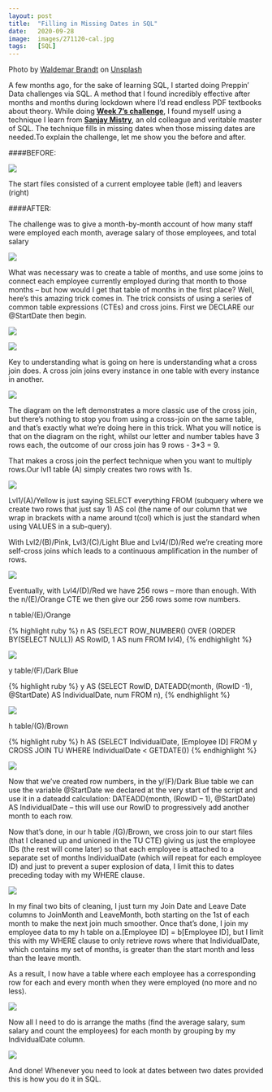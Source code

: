 ```yaml
---
layout: post
title:  "Filling in Missing Dates in SQL"
date:   2020-09-28
image:  images/271120-cal.jpg
tags:   [SQL]
---
```


<span>Photo by <a href="https://unsplash.com/@waldemarbrandt67w?utm_source=unsplash&amp;utm_medium=referral&amp;utm_content=creditCopyText">Waldemar Brandt</a> on <a href="https://unsplash.com/s/photos/calendar?utm_source=unsplash&amp;utm_medium=referral&amp;utm_content=creditCopyText">Unsplash</a></span>

A few months ago, for the sake of learning SQL, I started doing Preppin’ Data challenges via SQL. A method that I found incredibly effective after months and months during lockdown where I’d read endless PDF textbooks about theory. 
While doing [**Week 7’s challenge**][pd-w7], I found myself using a technique I learn from [**Sanjay Mistry**][sanj], an old colleague and veritable master of SQL. The technique fills in missing dates when those missing dates are needed.To explain the challenge, let me show you the before and after. 

####BEFORE:

![]({{site.baseurl}}/images/271120-starts.png)

The start files consisted of a current employee table (left) and leavers (right)

####AFTER:

The challenge was to give a month-by-month account of how many staff were employed each month, average salary of those employees, and total salary

![]({{site.baseurl}}/images/271120-End.PNG)

What was necessary was to create a table of months, and use some joins to connect each employee currently employed during that month to those months – but how would I get that table of months in the first place? Well, here’s this amazing trick comes in. The trick consists of using a series of common table expressions (CTEs) and cross joins. First we DECLARE our @StartDate then begin.

![]({{site.baseurl}}/images/271120-begin.PNG)

![]({{site.baseurl}}/images/271120-Overall.PNG)

Key to understanding what is going on here is understanding what a cross join does. A cross join joins every instance in one table with every instance in another.

![]({{site.baseurl}}/images/271120-CrossJoin.PNG)

The diagram on the left demonstrates a more classic use of the cross join, but there’s nothing to stop you from using a cross-join on the same table, and that’s exactly what we’re doing here in this trick.
What you will notice is that on the diagram on the right, whilst our letter and number tables have 3 rows each, the outcome of our cross join has 9 rows - 3\*3 = 9.

That makes a cross join the perfect technique when you want to multiply rows.Our lvl1 table (A) simply creates two rows with 1s.

![]({{site.baseurl}}/images/271120-lvl1.PNG)

Lvl1/(A)/Yellow is just saying SELECT everything FROM (subquery where we create two rows that just say 1) AS col (the name of our column that we wrap in brackets with a name around t(col) which is just the standard when using VALUES in a sub-query).

With Lvl2/(B)/Pink, Lvl3/(C)/Light Blue and Lvl4/(D)/Red we’re creating more self-cross joins which leads to a continuous amplification in the number of rows.

![]({{site.baseurl}}/images/271120-lvls.png)

Eventually, with Lvl4/(D)/Red we have 256 rows – more than enough. With the n/(E)/Orange CTE we then give our 256 rows some row numbers.

n table/(E)/Orange

{% highlight ruby %}
n AS (SELECT ROW_NUMBER() OVER (ORDER BY(SELECT NULL)) AS RowID, 1 AS num
	  FROM lvl4),
{% endhighlight %}

![]({{site.baseurl}}/images/271120-n.PNG)

y table/(F)/Dark Blue

{% highlight ruby %}
y AS (SELECT RowID, DATEADD(month, (RowID -1), @StartDate) AS IndividualDate, num
	  FROM n),
{% endhighlight %}

![]({{site.baseurl}}/images/271120-y.PNG)

h table/(G)/Brown

{% highlight ruby %}
h AS (SELECT IndividualDate, [Employee ID]
	  FROM y
	  CROSS JOIN TU
	  WHERE IndividualDate < GETDATE())
{% endhighlight %}

![]({{site.baseurl}}/images/271120-h.PNG)

Now that we’ve created row numbers, in the y/(F)/Dark Blue table we can use the variable @StartDate we declared at the very start of the script and use it in a dateadd calculation: DATEADD(month, (RowID – 1), @StartDate) AS IndividualDate – this will use our RowID to progressively add another month to each row. 

Now that’s done, in our h table /(G)/Brown, we cross join to our start files (that I cleaned up and unioned in the TU CTE) giving us just the employee IDs (the rest will come later) so that each employee is attached to a separate set of months IndividualDate (which will repeat for each employee ID) and just to prevent a super explosion of data, I limit this to dates preceding today with my WHERE clause.

![]({{site.baseurl}}/images/271120-final_cleaning.PNG)

In my final two bits of cleaning, I just turn my Join Date and Leave Date columns to JoinMonth and LeaveMonth, both starting on the 1st of each month to make the next join much smoother. Once that’s done, I join my employee data to my h table on a.[Employee ID] = b[Employee ID], but I limit this with my WHERE clause to only retrieve rows where that IndividualDate, which contains my set of months, is greater than the start month and less than the leave month. 

As a result, I now have a table where each employee has a corresponding row for each and every month when they were employed (no more and no less).

![]({{site.baseurl}}/images/271120-TU_J_TOGETHER.png)


Now all I need to do is arrange the maths (find the average salary, sum salary and count the employees) for each month by grouping by my IndividualDate column. 

![]({{site.baseurl}}/images/271120-Fin.PNG)

And done! Whenever you need to look at dates between two dates provided this is how you do it in SQL.


[pd-w7]:https://preppindata.blogspot.com/2020/02/2020-week-7.html
[sanj]:https://www.linkedin.com/in/sanjay-mistry-a1a894/